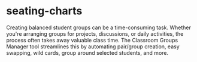 # seating-charts
Creating balanced student groups can be a time-consuming task. Whether you're arranging groups for projects, discussions, or daily activities, the process often takes away valuable class time. The Classroom Groups Manager tool streamlines this by automating pair/group creation, easy swapping, wild cards, group around selected students, and more.
